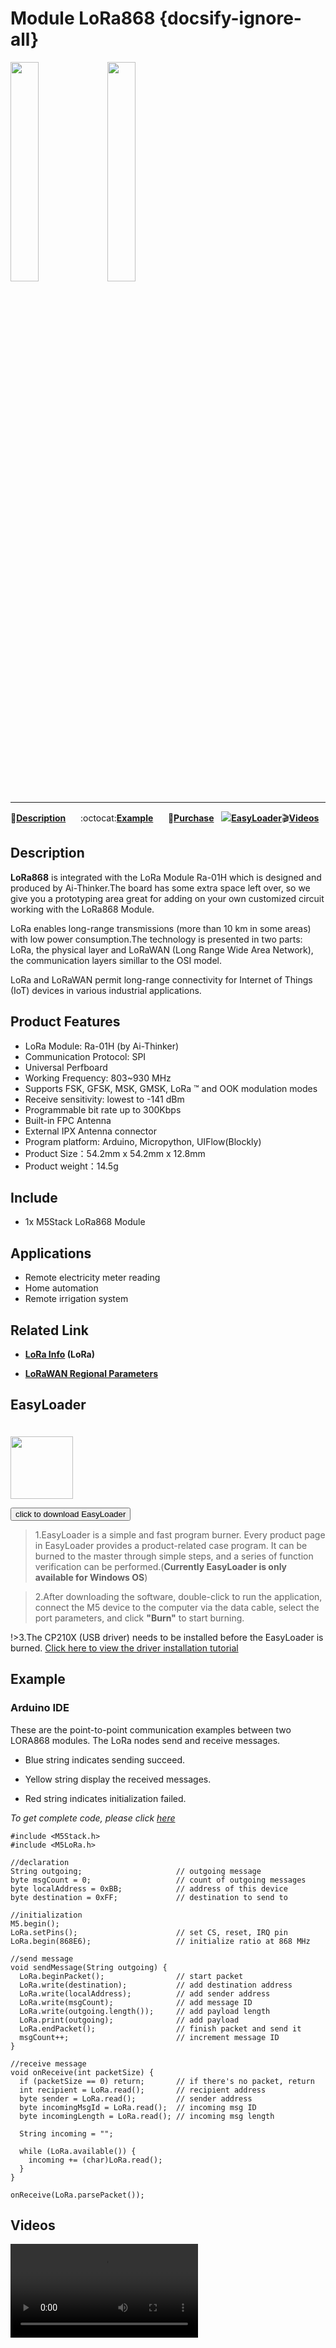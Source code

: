 # Module LoRa868 {docsify-ignore-all}

<img src="assets/img/product_pics/module/module_lora868_01.jpg" width="30%" height="30%"> <img src="assets/img/product_pics/module/module_lora868_02.jpg" width="30%" height="30%">

***

:memo:**[Description](#Description)**&nbsp;&nbsp;&nbsp;&nbsp;&nbsp;&nbsp;:octocat:**[Example](#Example)**&nbsp;&nbsp;&nbsp;&nbsp;&nbsp;&nbsp;🛒**[Purchase](https://m5stack.com/collections/m5-module/products/lora868-module)**&nbsp;&nbsp;&nbsp;<img src="https://m5stack.oss-cn-shenzhen.aliyuncs.com/image/EasyLoader_logo-min.jpg">**[EasyLoader](#EasyLoader)**:clapper:**[Videos](#Videos)**

## Description

**LoRa868** is integrated with the LoRa Module Ra-01H which is designed and produced by Ai-Thinker.The board has some extra space left over, so we give you a prototyping area great for adding on your own customized circuit working with the LoRa868 Module.

LoRa enables long-range transmissions (more than 10 km in some areas) with low power consumption.The technology is presented in two parts: LoRa, the physical layer and LoRaWAN (Long Range Wide Area Network), the communication layers simillar to the OSI model.

LoRa and LoRaWAN permit long-range connectivity for Internet of Things (IoT) devices in various industrial applications.

## Product Features

-  LoRa Module:  Ra-01H (by Ai-Thinker)
-  Communication Protocol: SPI
-  Universal Perfboard
-  Working Frequency: 803~930 MHz
-  Supports FSK, GFSK, MSK, GMSK, LoRa ™ and OOK modulation modes
-  Receive sensitivity: lowest to -141 dBm
-  Programmable bit rate up to 300Kbps
-  Built-in FPC Antenna
-  External IPX Antenna connector
-  Program platform: Arduino, Micropython, UIFlow(Blockly)
-  Product Size：54.2mm x 54.2mm x 12.8mm
-  Product weight：14.5g

## Include

-  1x M5Stack LoRa868 Module

## Applications

-  Remote electricity meter reading
-  Home automation
-  Remote irrigation system

## Related Link

- **[LoRa Info](https://wiki.ai-thinker.com/_media/lora/docs/c047ps01a1_ra-01_product_specification_v1.1.pdf) (LoRa)**

- **[LoRaWAN Regional Parameters](https://m5stack.oss-cn-shenzhen.aliyuncs.com/resource/docs/datasheet/module/lorawantm_regional_parameters_v1.1rb_-_final.pdf)**


## EasyLoader

<img src="https://m5stack.oss-cn-shenzhen.aliyuncs.com/image/EasyLoader_logo.png" width="100px" style="margin-top:20px">

<a href="https://m5stack.oss-cn-shenzhen.aliyuncs.com/EasyLoader/Module/EasyLoader_LORA868_Duplex.exe"><button type="button" class="btn btn-primary">click to download EasyLoader</button></a>

>1.EasyLoader is a simple and fast program burner. Every product page in EasyLoader provides a product-related case program. It can be burned to the master through simple steps, and a series of function verification can be performed.(**Currently EasyLoader is only available for Windows OS**)

>2.After downloading the software, double-click to run the application, connect the M5 device to the computer via the data cable, select the port parameters, and click **"Burn"** to start burning.

!>3.The CP210X (USB driver) needs to be installed before the EasyLoader is burned. [Click here to view the driver installation tutorial](en/related_documents/M5Burner#install-usb-driver)

## Example

### Arduino IDE

These are the point-to-point communication examples between two LORA868 modules. The LoRa nodes send and receive messages.

* Blue string indicates sending succeed.

* Yellow string display the received messages.

* Red string indicates initialization failed.

*To get complete code, please click [here](https://github.com/m5stack/M5-ProductExampleCodes/tree/master/Module/LORA868/Arduino)*

```arduino
#include <M5Stack.h>
#include <M5LoRa.h>

//declaration
String outgoing;                     // outgoing message
byte msgCount = 0;                   // count of outgoing messages
byte localAddress = 0xBB;            // address of this device
byte destination = 0xFF;             // destination to send to

//initialization
M5.begin();
LoRa.setPins();                      // set CS, reset, IRQ pin
LoRa.begin(868E6);                   // initialize ratio at 868 MHz

//send message
void sendMessage(String outgoing) {
  LoRa.beginPacket();                // start packet
  LoRa.write(destination);           // add destination address
  LoRa.write(localAddress);          // add sender address
  LoRa.write(msgCount);              // add message ID
  LoRa.write(outgoing.length());     // add payload length
  LoRa.print(outgoing);              // add payload
  LoRa.endPacket();                  // finish packet and send it
  msgCount++;                        // increment message ID
}

//receive message
void onReceive(int packetSize) {
  if (packetSize == 0) return;       // if there's no packet, return
  int recipient = LoRa.read();       // recipient address
  byte sender = LoRa.read();         // sender address
  byte incomingMsgId = LoRa.read();  // incoming msg ID
  byte incomingLength = LoRa.read(); // incoming msg length

  String incoming = "";

  while (LoRa.available()) {
    incoming += (char)LoRa.read();
  }
}

onReceive(LoRa.parsePacket());
```

## Videos

<video class="video_size" controls>
    <source src="https://m5stack.oss-cn-shenzhen.aliyuncs.com/video/Product_example_video/Module/LoRa868.mp4" type="video/mp4">
</video>